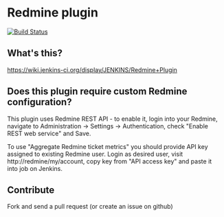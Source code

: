 Redmine plugin
==================

[![Build Status](https://buildhive.cloudbees.com/job/jenkinsci/job/redmine-plugin/badge/icon)](https://buildhive.cloudbees.com/job/jenkinsci/job/redmine-plugin/)

What's this?
------------

https://wiki.jenkins-ci.org/display/JENKINS/Redmine+Plugin

Does this plugin require custom Redmine configuration?
------------

This plugin uses Redmine REST API - to enable it, login into your Redmine,
navigate to Administration -> Settings -> Authentication, check "Enable REST web service" and Save.

To use "Aggregate Redmine ticket metrics" you should provide API key assigned to existing Redmine user.
Login as desired user, visit http://redmine/my/account, copy key from "API access key" and paste it into job on Jenkins.

Contribute
------------

Fork and send a pull request (or create an issue on github)
